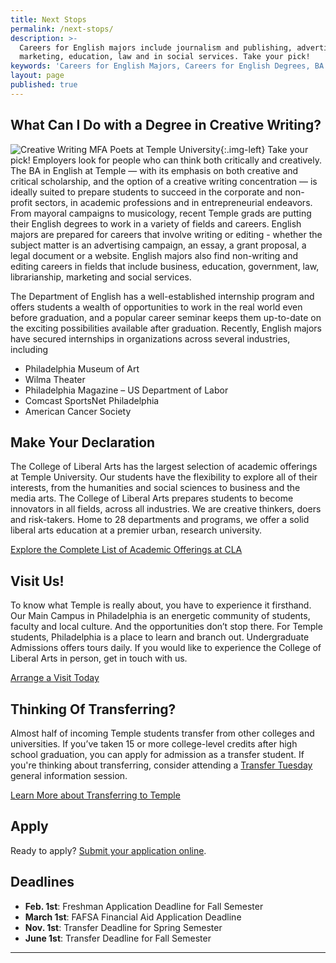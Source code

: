 ```yaml
---
title: Next Stops
permalink: /next-stops/
description: >-
  Careers for English majors include journalism and publishing, advertising and
  marketing, education, law and in social services. Take your pick!
keywords: 'Careers for English Majors, Careers for English Degrees, BA in English jobs'
layout: page
published: true
---
```

## What Can I Do with a Degree in Creative Writing?
![Creative Writing MFA Poets at Temple University]({{site.baseurl}}/media/books.jpg){:.img-left}
Take your pick! Employers look for people who can think both critically and creatively. The BA in English at Temple — with its emphasis on both creative and critical scholarship, and the option of a creative writing concentration — is ideally suited to prepare students to succeed in the corporate and non-profit sectors, in academic professions and in entrepreneurial endeavors. From mayoral campaigns to musicology, recent Temple grads are putting their English degrees to work in a variety of fields and careers. English majors are prepared for careers that involve writing or editing - whether the subject matter is an advertising campaign, an essay, a grant proposal, a legal document or a website. English majors also find non-writing and editing careers in fields that include business, education, government, law, librarianship, marketing and social services.

The Department of English has a well-established internship program and offers students a wealth of opportunities to work in the real world even before graduation, and a popular career seminar keeps them up-to-date on the exciting possibilities available after graduation. Recently, English majors have secured internships in organizations across several industries, including

- Philadelphia Museum of Art
- Wilma Theater
- Philadelphia Magazine
– US Department of Labor
- Comcast SportsNet Philadelphia
- American Cancer Society

## Make Your Declaration
The College of Liberal Arts has the largest selection of academic offerings at Temple University. Our students have the flexibility to explore all of their interests, from the humanities and social sciences to business and the media arts. The College of Liberal Arts prepares students to become innovators in all fields, across all industries. We are creative thinkers, doers and risk-takers. Home to 28 departments and programs, we offer a solid liberal arts education at a premier urban, research university.

[Explore the Complete List of Academic Offerings at CLA](https://www.liberalarts.temple.edu)

## Visit Us!
To know what Temple is really about, you have to experience it firsthand. Our Main Campus in Philadelphia is an energetic community of students, faculty and local culture. And the opportunities don’t stop there. For Temple students, Philadelphia is a place to learn and branch out. Undergraduate Admissions offers tours daily. If you would like to experience the College of Liberal Arts in person, get in touch with us.

[Arrange a Visit Today](http://admissions.temple.edu/visit)

## Thinking Of Transferring?
Almost half of incoming Temple students transfer from other colleges and universities. If you’ve taken 15 or more college-level credits after high school graduation, you can apply for admission as a transfer student.  If you're thinking about transferring, consider attending a [Transfer Tuesday](http://admissions.temple.edu/visit/transfer-tuesday) general information session.

[Learn More about Transferring to Temple](http://admissions.temple.edu/apply/transfer-applicant)

## Apply
Ready to apply? [Submit your application online](http://admissions.temple.edu/apply).

## Deadlines
- **Feb. 1st**: Freshman Application Deadline for Fall Semester
- **March 1st**: FAFSA Financial Aid Application Deadline
- **Nov. 1st**: Transfer Deadline for Spring Semester
- **June 1st**: Transfer Deadline for Fall Semester

___

<script type="text/javascript" src="https://form.jotform.com/jsform/81124588388164"></script>
